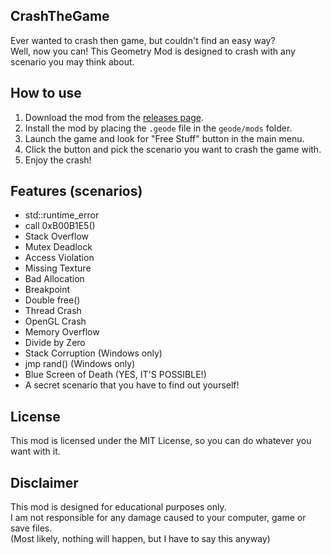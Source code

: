 ## CrashTheGame
Ever wanted to crash then game, but couldn't find an easy way?   
Well, now you can! 
This Geometry Mod is designed to crash with any scenario you may think about.  

## How to use
1. Download the mod from the [releases page](https://github.com/prevter/crashthegame/releases).
2. Install the mod by placing the `.geode` file in the `geode/mods` folder.
3. Launch the game and look for "Free Stuff" button in the main menu.
4. Click the button and pick the scenario you want to crash the game with.
5. Enjoy the crash!

## Features (scenarios)
- std::runtime_error
- call 0xB00B1E5()
- Stack Overflow
- Mutex Deadlock
- Access Violation
- Missing Texture
- Bad Allocation
- Breakpoint
- Double free()
- Thread Crash
- OpenGL Crash
- Memory Overflow
- Divide by Zero
- Stack Corruption (Windows only)
- jmp rand() (Windows only)
- Blue Screen of Death (YES, IT'S POSSIBLE!)
- A secret scenario that you have to find out yourself!

## License
This mod is licensed under the MIT License, so you can do whatever you want with it.

## Disclaimer
This mod is designed for educational purposes only.  
I am not responsible for any damage caused to your computer, game or save files.  
(Most likely, nothing will happen, but I have to say this anyway)